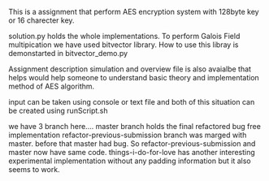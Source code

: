 This is a assignment that perform AES encryption system with 128byte key or 16 charecter key. 

solution.py holds the whole implementations. To perform Galois Field multipication we have used bitvector library. How to use this libray is demonstarted in bitvector_demo.py 

Assignment description simulation and overview file is also avaialbe that helps would help someone to understand basic theory and implementation method of AES algorithm.

input can be taken using console or text file and both of this situation can be created using runScript.sh



we have 3 branch here.... 
master branch holds the final refactored bug free implementation
refactor-previous-submission branch was marged with master. before that master had bug. So refactor-previous-submission and master now have same code.
things-i-do-for-love has another interesting experimental implementation without any padding information but it also seems to work. 